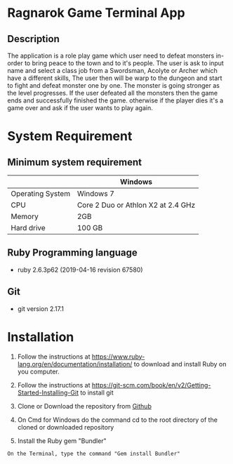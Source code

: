 # Ragnarok Game Terminal App

## Description
The application is a role play game which user need to defeat monsters in-order to bring peace to the town and to it's people. The user is ask to input name and select a class job from a Swordsman, Acolyte or Archer which have a different skills, The user then will be warp to the dungeon and start to fight and defeat monster one by one. The monster is going stronger as the level progresses. If the user defeated all the monsters then the game ends and successfully finished the game. otherwise if the player dies it's a game over and ask if the user wants to play again.

# System Requirement

## Minimum system requirement

|   |  Windows |
|---|---|
| Operating System |  Windows 7 |
|  CPU |  Core 2 Duo or Athlon X2 at 2.4 GHz |
| Memory |  2GB |
|  Hard drive | 100 GB  |

## Ruby Programming language
- ruby 2.6.3p62 (2019-04-16 revision 67580)

## Git
- git version 2.17.1

# Installation
1. Follow the instructions at https://www.ruby-lang.org/en/documentation/installation/ to download and install Ruby on you computer.

2. Follow the instructions at https://git-scm.com/book/en/v2/Getting-Started-Installing-Git to install git

3. Clone or Download the repository from [Github](https://github.com/Kenneth-Rimorin/Ragnarok-Terminal-app)

4. On Cmd for Windows do the command cd to the root directory of the cloned or downloaded repository

5. Install the Ruby gem "Bundler"
```
On the Terminal, type the command "Gem install Bundler"
```